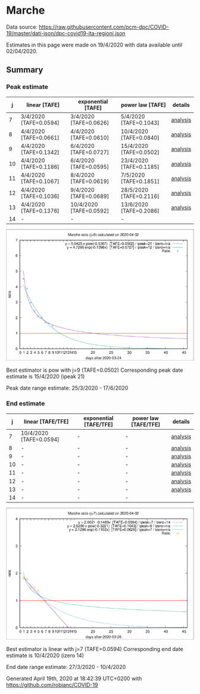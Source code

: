 # Marche


Data source: https://raw.githubusercontent.com/pcm-dpc/COVID-19/master/dati-json/dpc-covid19-ita-regioni.json

Estimates in this page were made on 19/4/2020 with data available until 02/04/2020.


## Summary 

### Peak estimate 
|j|linear [TAFE]|exponential [TAFE]|power law [TAFE]|details|
|---|----|-----------|---------|-------|
|7|3/4/2020 [TAFE=0.0594]|3/4/2020 [TAFE=0.0626]|5/4/2020 [TAFE=0.1043]|[analysis](COVID-19_marche_j7_2020-04-02.md)|
|8|4/4/2020 [TAFE=0.0661]|4/4/2020 [TAFE=0.0610]|10/4/2020 [TAFE=0.0840]|[analysis](COVID-19_marche_j8_2020-04-02.md)|
|9|4/4/2020 [TAFE=0.1342]|6/4/2020 [TAFE=0.0727]|15/4/2020 [TAFE=0.0502]|[analysis](COVID-19_marche_j9_2020-04-02.md)|
|10|4/4/2020 [TAFE=0.1186]|6/4/2020 [TAFE=0.0595]|23/4/2020 [TAFE=0.1185]|[analysis](COVID-19_marche_j10_2020-04-02.md)|
|11|4/4/2020 [TAFE=0.1067]|8/4/2020 [TAFE=0.0619]|7/5/2020 [TAFE=0.1851]|[analysis](COVID-19_marche_j11_2020-04-02.md)|
|12|4/4/2020 [TAFE=0.1036]|9/4/2020 [TAFE=0.0689]|28/5/2020 [TAFE=0.2116]|[analysis](COVID-19_marche_j12_2020-04-02.md)|
|13|4/4/2020 [TAFE=0.1376]|10/4/2020 [TAFE=0.0592]|13/6/2020 [TAFE=0.2086]|[analysis](COVID-19_marche_j13_2020-04-02.md)|
|14|-|-|-||

![best peak estimate](COVID-19_marche_j9_2020-04-02.png)

Best estimator is pow with j=9 (TAFE=0.0502)
Corresponding peak date estimate is 15/4/2020 (ipeak 21)


Peak date range estimate: 25/3/2020 - 17/6/2020

### End estimate 
|j|linear [TAFE/TFE]|exponential [TAFE/TFE]|power law [TAFE/TFE]|details|
|---|----|-----------|---------|-------|
|7|10/4/2020 [TAFE=0.0594]|-|-|[analysis](COVID-19_marche_j7_2020-04-02.md)|
|8|-|-|-|[analysis](COVID-19_marche_j8_2020-04-02.md)|
|9|-|-|-|[analysis](COVID-19_marche_j9_2020-04-02.md)|
|10|-|-|-|[analysis](COVID-19_marche_j10_2020-04-02.md)|
|11|-|-|-|[analysis](COVID-19_marche_j11_2020-04-02.md)|
|12|-|-|-|[analysis](COVID-19_marche_j12_2020-04-02.md)|
|13|-|-|-|[analysis](COVID-19_marche_j13_2020-04-02.md)|
|14|-|-|-||

![best zero estimate](COVID-19_marche_j7_2020-04-02.png)

Best estimator is linear with j=7 (TAFE=0.0594)
Corresponding end date estimate is 10/4/2020 (izero 14)


End date range estimate: 27/3/2020 - 10/4/2020

Generated April 19th, 2020 at 18:42:39 UTC+0200 with https://github.com/robianc/COVID-19
